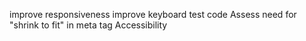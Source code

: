 improve responsiveness
improve keyboard test code
Assess need for "shrink to fit" in meta tag
Accessibility
